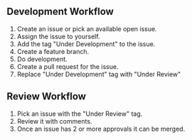 ## Development Workflow

1. Create an issue or pick an available open issue.
2. Assign the issue to yourself.
3. Add the tag "Under Development" to the issue.
3. Create a feature branch.
4. Do development.
5. Create a pull request for the issue.
6. Replace "Under Development" tag with "Under Review"

## Review Workflow
1. Pick an issue with the "Under Review" tag.
2. Review it with comments.
3. Once an issue has 2 or more approvals it can be merged.